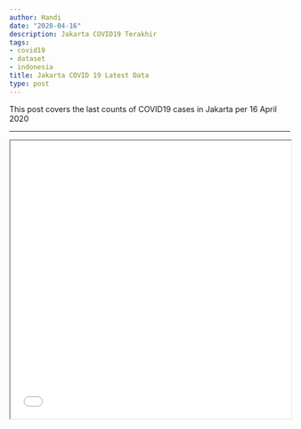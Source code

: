 ```yaml
---
author: Handi
date: "2020-04-16"
description: Jakarta COVID19 Terakhir
tags:
- covid19
- dataset
- indonesia
title: Jakarta COVID 19 Latest Data
type: post
---
```

This post covers the last counts of COVID19 cases in Jakarta per 16 April 2020
<!--more-->
---
<iframe seamless src="/leafmap/leafMapLatest.html" width="100%" height="500"></iframe>